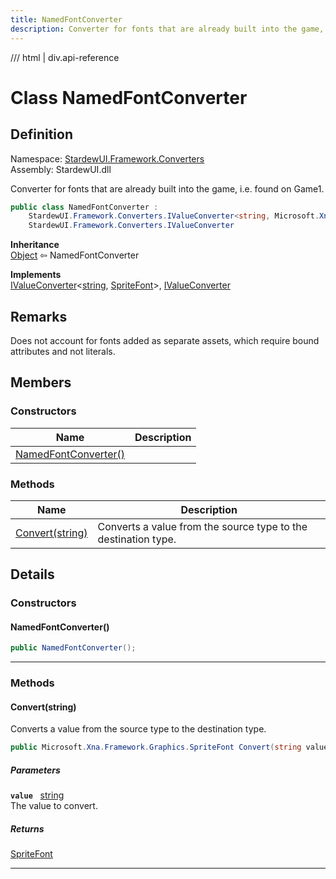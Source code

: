 ```yaml
---
title: NamedFontConverter
description: Converter for fonts that are already built into the game, i.e. found on Game1.
---
```


<link rel="stylesheet" href="/StardewUI/stylesheets/reference.css" />

/// html | div.api-reference

# Class NamedFontConverter

## Definition

<div class="api-definition" markdown>

Namespace: [StardewUI.Framework.Converters](index.md)  
Assembly: StardewUI.dll  

</div>

Converter for fonts that are already built into the game, i.e. found on Game1.

```cs
public class NamedFontConverter : 
    StardewUI.Framework.Converters.IValueConverter<string, Microsoft.Xna.Framework.Graphics.SpriteFont>, 
    StardewUI.Framework.Converters.IValueConverter
```

**Inheritance**  
[Object](https://learn.microsoft.com/en-us/dotnet/api/system.object) ⇦ NamedFontConverter

**Implements**  
[IValueConverter](ivalueconverter-2.md)<[string](https://learn.microsoft.com/en-us/dotnet/api/system.string), [SpriteFont](https://docs.monogame.net/api/Microsoft.Xna.Framework.Graphics.SpriteFont.html)>, [IValueConverter](ivalueconverter.md)

## Remarks

Does not account for fonts added as separate assets, which require bound attributes and not literals.

## Members

### Constructors

 | Name | Description |
| --- | --- |
| [NamedFontConverter()](#namedfontconverter) |  | 

### Methods

 | Name | Description |
| --- | --- |
| [Convert(string)](#convertstring) | Converts a value from the source type to the destination type. | 

## Details

### Constructors

#### NamedFontConverter()



```cs
public NamedFontConverter();
```

-----

### Methods

#### Convert(string)

Converts a value from the source type to the destination type.

```cs
public Microsoft.Xna.Framework.Graphics.SpriteFont Convert(string value);
```

##### Parameters

**`value`** &nbsp; [string](https://learn.microsoft.com/en-us/dotnet/api/system.string)  
The value to convert.

##### Returns

[SpriteFont](https://docs.monogame.net/api/Microsoft.Xna.Framework.Graphics.SpriteFont.html)

-----

